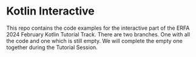# Kotlin Interactive 

This repo contains the code examples for the interactive part of the 
ERFA 2024 February Kotlin Tutorial Track. There are two branches. One with all 
the code and one which is still empty. We will complete the empty one 
together during the Tutorial Session.